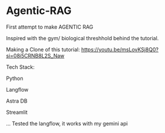 # Agentic-RAG
First attempt to make AGENTIC RAG

Inspired with the gym/ biological threshhold behind the tutorial.


Making a Clone of this tutorial: https://youtu.be/msLovKSj8Q0?si=08i5CRNB8L2S_Naw

Tech Stack:

Python

Langflow

Astra DB

Streamlit

...
Tested the langflow, it works with my gemini api
